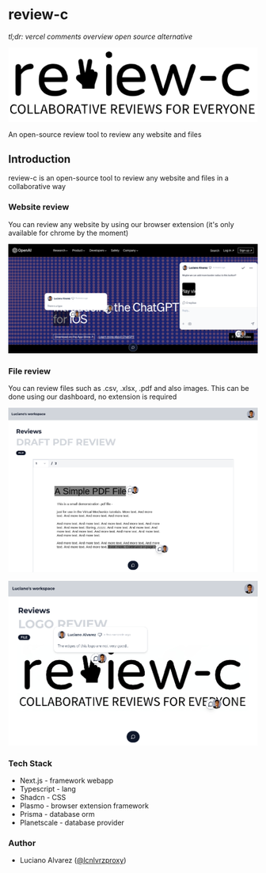 # review-c

_tl;dr: vercel comments overview open source alternative_

![Alt text](./static/review-c-white.png)

An open-source review tool to review any website and files

## Introduction

review-c is an open-source tool to review any website and files in a collaborative way

### Website review

You can review any website by using our browser extension (it's only available for chrome by the moment)

![Alt text](./static/extension-showcase.png)

### File review

You can review files such as .csv, .xlsx, .pdf and also images. This can be done using our dashboard, no extension is required

![Alt text](./static/review-c-file-review.png)

![Alt text](./static/review-c-file-image.png)

### Tech Stack

- Next.js - framework webapp
- Typescript - lang
- Shadcn - CSS
- Plasmo - browser extension framework
- Prisma - database orm
- Planetscale - database provider

### Author

- Luciano Alvarez ([@lcnlvrzproxy](https://twitter.com/lcnlvrzproxy))
